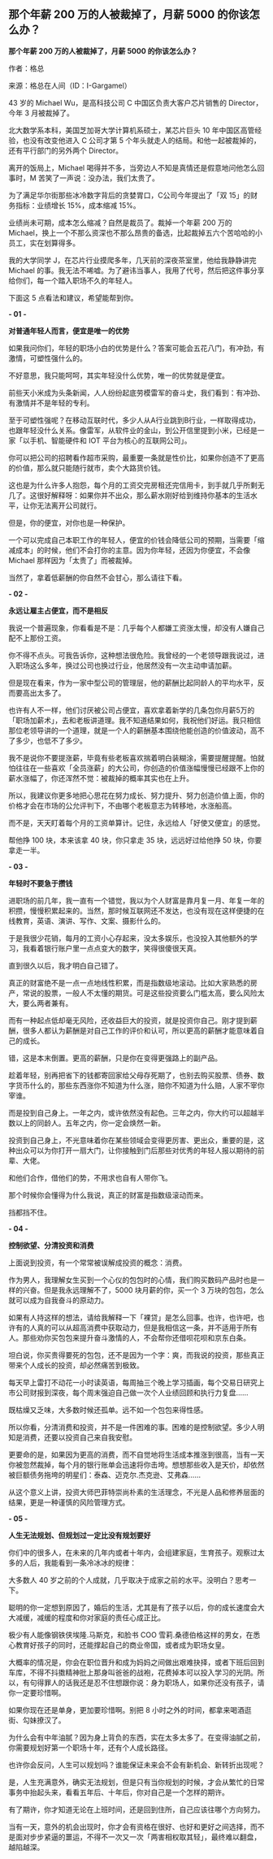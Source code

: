 ## 那个年薪 200 万的人被裁掉了，月薪 5000 的你该怎么办？

**那个年薪 200 万的人被裁掉了，月薪 5000 的你该怎么办？**

作者：格总

来源：格总在人间（ID：I-Gargamel）

43 岁的 Michael Wu，是高科技公司 C 中国区负责大客户芯片销售的 Director，今年 3 月被裁掉了。

北大数学系本科，美国芝加哥大学计算机系硕士，某芯片巨头 10 年中国区高管经验，也没有改变他进入 C 公司才第 5 个年头就走人的结局。和他一起被裁掉的，还有平行部门的另外两个 Director。

离开的饭局上，Michael 喝得并不多，当旁边人不知是真情还是假意地问他怎么回事时，M 苦笑了一声说：没办法，我们太贵了。

为了满足华尔街那些冰冷数字背后的贪婪胃口，C公司今年提出了「双 15」的财务指标：业绩增长 15%，成本缩减 15%。

业绩尚未可期，成本怎么缩减？自然是裁员了。裁掉一个年薪 200 万的 Michael，换上一个不那么资深也不那么昂贵的备选，比起裁掉五六个苦哈哈的小员工，实在划算得多。

我的大学同学 J，在芯片行业摸爬多年，几天前的深夜茶室里，他给我静静讲完 Michael 的事。我无法不唏嘘。为了避讳当事人，我用了代号，然后把这件事分享给你们，每一个踏入职场不久的年轻人。

下面这 5 点看法和建议，希望能帮到你。

**-  01  -**

**对普通年轻人而言，便宜是唯一的优势**

如果我问你们，年轻的职场小白的优势是什么？答案可能会五花八门，有冲劲，有激情，可塑性强什么的。

不好意思，我只能呵呵，其实年轻没什么优势，唯一的优势就是便宜。

前些天小米成为头条新闻，人人纷纷起底劳模雷军的奋斗史，我们看到：有冲劲、有激情并不是年轻的专利。

至于可塑性强呢？在移动互联时代，多少人从A行业跳到B行业，一样取得成功，也跟年轻没什么关系。像雷军，从软件业的金山，到公开信里提到小米，已经是一家「以手机、智能硬件和 IOT 平台为核心的互联网公司」。

你可以把公司的招聘看作超市采购，最重要一条就是性价比，如果你创造不了更高的价值，那么就只能随行就市，卖个大路货价钱。

这也是为什么许多人抱怨，每个月的工资交完房租还完信用卡，到手就几乎所剩无几了。这很好解释呀：如果你并不出众，那么薪水刚好给到维持你基本的生活水平，让你无法离开公司就行。

但是，你的便宜，对你也是一种保护。

一个可以完成自己本职工作的年轻人，便宜的价钱会降低公司的预期，当需要「缩减成本」的时候，他们不会打你的主意。因为你年轻，还因为你便宜，不会像 Michael 那样因为「太贵了」而被裁掉。

当然了，拿着低薪酬的你自然不会甘心，那么请往下看。

**-  02  -**

**永远让雇主占便宜，而不是相反**

我说一个普遍现象，你看看是不是：几乎每个人都嫌工资涨太慢，却没有人嫌自己配不上那份工资。

你不得不点头。可我告诉你，这种想法很危险。我曾经的一个老领导跟我说过，进入职场这么多年，换过公司也换过行业，他居然没有一次主动申请加薪。

但是现在看来，作为一家中型公司的管理层，他的薪酬比起同龄人的平均水平，反而要高出太多了。

也许有人不一样，他们讨厌被公司占便宜，喜欢拿着新学的几条包你月薪5万的「职场加薪术」，去和老板讲道理。我不知道结果如何，我祝他们好运。我只相信那位老领导讲的一个道理，就是一个人的薪酬基本围绕他能创造的价值波动，高不了多少，也低不了多少。

我不是说你不要提涨薪，毕竟有些老板喜欢揣着明白装糊涂，需要提醒提醒。怕就怕往往在一些喜欢「全员涨薪」的大公司，你创造的价值涨幅慢慢已经跟不上你的薪水涨幅了，你还浑然不觉：被裁掉的概率其实也在上升。

所以，我建议你更多地把心思花在努力成长、努力提升、努力创造价值上面，你的价格才会在市场的公允评判下，不由哪个老板意志为转移地，水涨船高。

而不是，天天盯着每个月的工资单算计。记住，永远给人「好使又便宜」的感觉。

帮他挣 100 块，本来该拿 40 块，你只拿走 35 块，远远好过给他挣 50 块，你要拿走一半。

**-  03  -**

**年轻时不要急于攒钱**

进职场的前几年，我一直有一个错觉，我以为个人财富是靠月复一月、年复一年的积攒，慢慢积累起来的。当然，那时候互联网还不发达，也没有现在这样便捷的在线教育，英语、演讲、写作、文案、摄影什么的。

于是我很少花销，每月的工资小心存起来，没太多娱乐，也没投入其他额外的学习，我看着银行账户里一点点变大的数字，笑得很傻很天真。

直到很久以后，我才明白自己错了。

真正的财富绝不是一点一点地线性积累，而是指数级地滚动。比如大家熟悉的房产，常说的股票，一般人不太懂的期货。可是这些投资要么门槛太高，要么风险太大，要么两者兼有。

而有一种起点低却毫无风险，还收益巨大的投资，就是投资你自己。刚才提到薪酬，很多人都认为薪酬是对自己工作的评价和认可，所以更高的薪酬才能意味着自己的成长。

错，这是本末倒置。更高的薪酬，只是你在变得更强路上的副产品。

趁着年轻，别再把省下的钱都寄回家给父母存死期了，也别去购买股票、债券、数字货币什么的，那些东西涨你不知道为什么涨，赔你不知道为什么赔，人家不宰你宰谁。

而是投到自己身上。一年之内，或许依然没有起色。三年之内，你大约可以超越半数以上的同龄人。五年之内，你一定会焕然一新。

投资到自己身上，不光意味着你在某些领域会变得更厉害、更出众，重要的是，这种出众可以为你打开一扇大门，让你接触到门后那些对优秀的年轻人报以期待的前辈、大佬。

和他们合作，借他们的势，不用求也自有人带你飞。

那个时候你会懂得为什么我说，真正的财富是指数级滚动而来。

挡都挡不住。

**-  04  -**

**控制欲望、分清投资和消费**

上面说到投资，有一个常常被误解成投资的概念：消费。

作为男人，我理解女生买到一个心仪的包包时的心情，我们购买数码产品时也是一样的兴奋。但是我永远理解不了，5000 块月薪的你，买一个 3 万块的包包，怎么就可以成为自我奋斗的原动力。

如果有人持这样的想法，请给我解释一下「裸贷」是怎么回事。也许，也许吧，也许有的人真的可以从超高消费中获取动力，但是我相信这一条，并不适用于所有人。那些劝你买包包来提升奋斗激情的人，不会帮你还借呗花呗和京东白条。

坦白说，你买贵得要死的包包，还不是因为一个字：爽，而我说的投资，那些真正带来个人成长的投资，却必然痛苦到极致。

每天早上雷打不动花一小时读英语，每周抽三个晚上学习插画，每个交易日研究上市公司财报到深夜，每个周末强迫自己做一次个人业绩回顾和执行力复盘……

既枯燥又乏味，大多数时候还孤单。远不如一个包包来得性感。

所以你看，分清消费和投资，并不是一件困难的事。困难的是控制欲望。多少人明知是消费，还要以投资自己来自我安慰。

更要命的是，如果因为更高的消费，而不自觉地将生活成本推涨到很高，当有一天你被忽然裁掉，每个月的银行账单会迅速将你击垮。想想那些收入是天价，却依然被巨额债务拖垮的明星们：泰森、迈克尔.杰克逊、艾弗森……

从这个意义上讲，投资大师巴菲特崇尚朴素的生活理念，不光是人品和修养层面的结果，更是一种谨慎的风险管理方式。

**-  05  -**

**人生无法规划、但规划过一定比没有规划要好**

你们中的很多人，在未来的几年内或者十年内，会组建家庭，生育孩子。观察过太多的人后，我能看到一条冷冰冰的规律：

大多数人 40 岁之前的个人成就，几乎取决于成家之前的水平。没明白？思考一下。

聪明的你一定想到原因了，婚后的生活，尤其是有了孩子以后，你的成长速度会大大减缓，减缓的程度和你对家庭的责任心成正比。

极少有人能像钢铁侠埃隆.马斯克，和脸书 COO 雪莉.桑德伯格这样的男女，在悉心教育好孩子的同时，还能撑起自己的商业帝国，或者成为职场女皇。

大概率的情况是，你会在职位晋升和成为妈妈之间做出艰难抉择，或者下班后回到车库，不得不抖擞精神批上那身叫爸爸的战袍，花费掉本可以投入学习的光阴。所以，有句得罪人的话我还是忍不住想跟你说：身为职场人，如果你还没有孩子，请你一定要珍惜啊。

如果你现在还是单身，更加要珍惜啊。别把 8 小时之外的时间，都拿来喝酒逛街、勾妹撩汉了。

为什么会有中年油腻？因为身上背负的东西，实在太多太多了。在变得油腻之前，你需要规划好第一个职场十年，还有个人成长路径。

也许你会反问，人生可以规划吗？谁能保证未来会不会有新机会、新转折出现呢？

是，人生充满意外，确实无法规划，但是只有当你规划的时候，才会从繁忙的日常事务中抬起头来，看看五年后、十年后，你对自己是一个怎样的期许。

有了期许，你才知道无论在上班时间，还是回到住所，自己应该往哪个方向努力。

当有一天，意外的机会出现时，你才会有资格在很好、也好和更好之间选择，而不是面对步步紧逼的噩运，不得不一次又一次「两害相权取其轻」，最终难以翻盘，越陷越深。